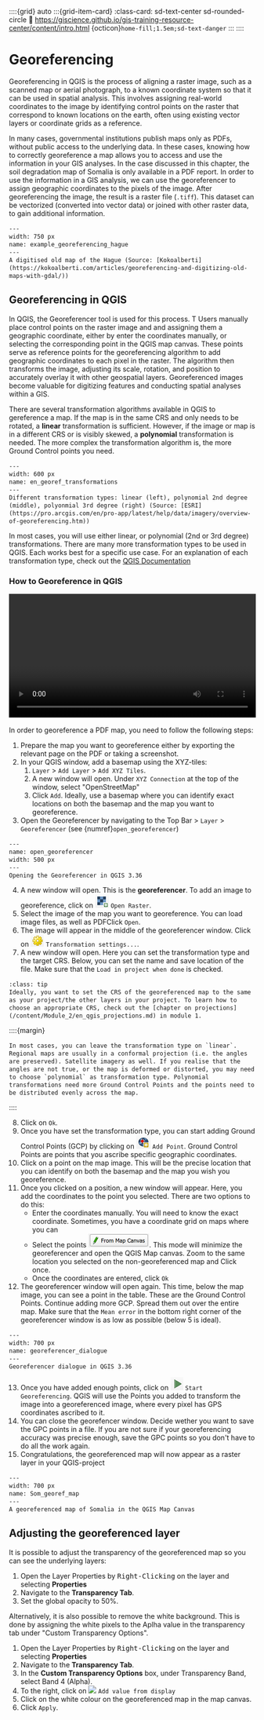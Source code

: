 ::::{grid} auto
:::{grid-item-card}
:class-card: sd-text-center sd-rounded-circle
:link: https://giscience.github.io/gis-training-resource-center/content/intro.html 
{octicon}`home-fill;1.5em;sd-text-danger`
:::
::::


# Georeferencing 

Georeferencing in QGIS is the process of aligning a raster image, such as a scanned map or aerial photograph, to a 
known coordinate system so that it can be used in spatial analysis. This involves assigning real-world coordinates to 
the image by identifying control points on the raster that correspond to known locations on the earth, often using 
existing vector layers or coordinate grids as a reference.

In many cases, governmental institutions publish maps only as PDFs, without public access to the underlying data. In 
these cases, knowing how to correctly georeference a map allows you to access and use the information in your GIS 
analyses. In the case discussed in this chapter, the soil degradation map of Somalia is only available in a PDF report. In order to use the information in a GIS analysis, we can use the georeferencer to assign geographic coordinates to the pixels of the image. After georeferencing the image, the result is a raster file (`.tiff`). This dataset can be vectorized (converted into vector data) or joined with other raster data, to gain additional information.

```{figure} /fig/example_georefencing_hague.png
---
width: 750 px
name: example_georeferencing_hague
---
A digitised old map of the Hague (Source: [Kokoalberti](https://kokoalberti.com/articles/georeferencing-and-digitizing-old-maps-with-gdal/))
```

<!--ADD: Pictures of maps available in pdf reports-->

## Georeferencing in QGIS

In QGIS, the Georeferencer tool is used for this process. T Users manually place control points on the raster image and 
and assigning them a geographic coordinate, either by enter the coordinates manually, or selecting the corresponding
point in the QGIS map canvas. These points serve as reference points for the georeferencing algorithm to add geographic 
coordinates to each pixel in the raster. The algorithm then transforms the 
image, adjusting its scale, rotation, and position to accurately overlay it with other geospatial layers. Georeferenced 
images become valuable for digitizing features and conducting spatial analyses within a GIS.

There are several transformation algorithms available in QGIS to gereference a map. If the map is in the same CRS and only needs to be rotated, 
a __linear__ transformation is sufficient. However, if the image or map is in a different CRS or is visibly skewed, a __polynomial__ transformation 
is needed. The more complex the transformation algorithm is, the more Ground Control points you need. 

```{figure} /fig/en_georef_transformations.png
---
width: 600 px
name: en_georef_transformations
---
Different transformation types: linear (left), polynomial 2nd degree (middle), polyonmial 3rd degree (right) (Source: [ESRI](https://pro.arcgis.com/en/pro-app/latest/help/data/imagery/overview-of-georeferencing.htm))
```

In most cases, you will use either linear, or polynomial (2nd or 3rd degree) transformations. There are many more 
transformation types to be used in QGIS. Each works best for a specific use case. For an explanation of each 
transformation type, check out the [QGIS Documentation](https://docs.qgis.org/3.34/en/docs/user_manual/working_with_raster/georeferencer.html)


### How to Georeference in QGIS

<video width="100%" controls src="https://github.com/GIScience/gis-training-resource-center/raw/main/fig/en_3.36_georeferencing_howto.mp4"></video>

In order to georeference a PDF map, you need to follow the following steps:

1. Prepare the map you want to georeference either by exporting the relevant page on the PDF or taking a screenshot.
2. In your QGIS window, add a basemap using the XYZ-tiles:
    1. `Layer` > `Add Layer` > `Add XYZ Tiles`. 
    2. A new window will open. Under `XYZ Connection` at the top of the window, select "OpenStreetMap"
    3. Click `Add`.
Ideally, use a basemap where you can identify exact locations on both the basemap and the map you want to georeference.
3. Open the Georeferencer by navigating to the Top Bar > `Layer` > `Georeferencer` (see {numref}`open_georeferencer`)

```{figure} /fig/en_3.36_open_georefencer.png
---
name: open_georeferencer
width: 500 px
---
Opening the Georeferencer in QGIS 3.36
```

4. A new window will open. This is the __georeferencer__. To add an image to georeference, click on ![](/fig/3.36_add_raster_georef.png) `Open Raster`.
5. Select the image of the map you want to georeference. You can load image files, as well as PDFClick `Open`.
6. The image will appear in the middle of the georeferencer window. Click on ![](/fig/3.36_georef_transformation_settings.png) `Transformation settings...`.
7. A new window will open. Here you can set the transformation type and the target CRS. Below, you can set the name and save location of the file. Make sure that the `Load in project when done` is checked. 

```{note} Setting the appropriate Coordinate Reference System 
:class: tip
Ideally, you want to set the CRS of the georeferenced map to the same as your project/the other layers in your project. To learn how to choose an appropriate CRS, check out the [chapter on projections](/content/Module_2/en_qgis_projections.md) in module 1.
```

::::{margin}

```{note}
In most cases, you can leave the transformation type on `linear`. Regional maps are usually in a conformal projection (i.e. the angles are preserved). Satellite imagery as well. If you realise that the angles are not true, or the map is deformed or distorted, you may need to choose `polynomial` as transformation type. Polynomial transformations need more Ground Control Points and the points need to be distributed evenly across the map.
```

::::

8. Click on `Ok`. 
9. Once you have set the transformation type, you can start adding Ground Control Points (GCP) by clicking on ![](/fig/3.36_georef_add_point.png) `Add Point`. Ground Control Points are points that you ascribe specific geographic coordinates. 
10. Click on a point on the map image. This will be the precise location that you can identify on both the basemap and the map you wish you georeference. 
11. Once you clicked on a position, a new window will appear. Here, you add the coordinates to the point you selected. There are two options to do this:  
    - Enter the coordinates manually. You will need to know the exact coordinate. Sometimes, you have a coordinate grid on maps where you can 
    - Select the points ![](/fig/en_3.36_georef_select_from_canvas.png). This mode will minimize the georeferencer and open the QGIS Map canvas. Zoom to the same location you selected on the non-georeferenced map and Click once.
    - Once the coordinates are entered, click `Ok`
12. The georeferencer window will open again. This time, below the map image, you can see a point in the table. These are the Ground Control Points. Continue adding more GCP. Spread them out over the entire map. Make sure that the `Mean error` in the bottom right corner of the georeferencer window is as low as possible (below 5 is ideal). 

```{figure} /fig/en_3.36_georef_dialogue_GCP.png
---
width: 700 px
name: georeferencer_dialogue
---
Georeferencer dialogue in QGIS 3.36
```

13. Once you have added enough points, click on ![](/fig/3.36_start_georef.png) `Start Georeferencing`. QGIS will use the Points you added to transform the image into a georeferenced image, where every pixel has GPS coordinates ascribed to it. 
14. You can close the georefencer window. Decide wether you want to save the GPC points in a file. If you are not sure if your georeferencing accuracy was precise enough, save the GPC points so you don't have to do all the work again. 
15. Congratulations, the georeferenced map will now appear as a raster layer in your QGIS-project


```{figure} /fig/en_3.36_finished_georef.png
---
width: 700 px
name: Som_georef_map
---
A georeferenced map of Somalia in the QGIS Map Canvas
```

## Adjusting the georeferenced layer

It is possible to adjust the transparency of the georeferenced map so you can see the underlying layers:

1. Open the Layer Properties by <kbd>Right-Clicking</kbd> on the layer and selecting __Properties__
2. Navigate to the __Transparency Tab__.
3. Set the global opacity to 50%.

Alternatively, it is also possible to remove the white background. This is done by assigning the white pixels to the Aplha value in the transparency tab under "Custom Transparency Options".

1. Open the Layer Properties by <kbd>Right-Clicking</kbd> on the layer and selecting __Properties__
2. Navigate to the __Transparency Tab__.
3. In the __Custom Transparency Options__ box, under Transparency Band, select Band 4 (Alpha).
4. To the right, click on ![](/fig/en_3.36_add_value_from_display) `Add value from display`
5. Click on the white colour on the georeferenced map in the map canvas.
6. Click `Apply`.

<!--What errors to avoid-->

<!--TIPS and TRICKS
Avoid QGIS Bug, Dock the georef window,...?-->